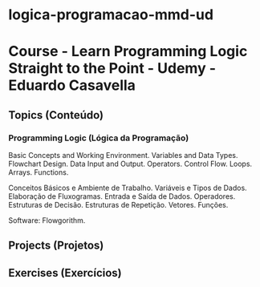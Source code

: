 # logica-programacao-mmd-ud

<h1>  Course - Learn Programming Logic Straight to the Point  - Udemy - Eduardo Casavella</h1>

<h2>Topics (Conteúdo)</h2>

<h3>Programming Logic (Lógica da Programação)</h3>

<p>Basic Concepts and Working Environment. Variables and Data Types. Flowchart Design. Data Input and Output. Operators. Control Flow. Loops. Arrays. Functions.</p>

<p>Conceitos Básicos e Ambiente de Trabalho. Variáveis e Tipos de Dados. Elaboração de Fluxogramas. Entrada e Saída de Dados. Operadores. Estruturas de Decisão. Estruturas de Repetição. Vetores. Funções.</p>

<p>Software: Flowgorithm.</p>

<h2>Projects (Projetos)</h2>

<!-- <ul>
<li><a href="" target="_blank"></a></li>
</ul> -->

<h2>Exercises (Exercícios)</h2>

<!-- <ul>
<li><a href="" target="_blank"></a></li>
</ul> -->
